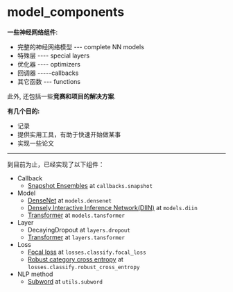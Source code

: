 # **model_components**

**一些神经网络组件**:

- 完整的神经网络模型 --- complete NN models
- 特殊层 ----  special layers
- 优化器 ----  optimizers
- 回调器 -----callbacks 
- 其它函数 --- functions

此外, 还包括一些**竞赛和项目的解决方案**.

**有几个目的:**

- 记录
- 提供实用工具，有助于快速开始做某事
- 实现一些论文

---

到目前为止，已经实现了以下组件：

- Callback
    - [Snapshot Ensembles](https://arxiv.org/abs/1704.00109) at `callbacks.snapshot`
- Model
    - [DenseNet](https://arxiv.org/abs/1608.06993) at `models.densenet`
    - [Densely Interactive Inference Network(DIIN)](https://openreview.net/forum?id=r1dHXnH6-&noteId=r1dHXnH6-) at `models.diin`
    - [Transformer](https://arxiv.org/abs/1706.03762) at `models.tansformer`
- Layer
    - DecayingDropout at `layers.dropout`
    - [Transformer](https://arxiv.org/abs/1706.03762) at `layers.tansformer`
- Loss
    - [Focal loss](https://arxiv.org/abs/1708.02002) at `losses.classify.focal_loss`
    - [Robust category cross entropy](https://kexue.fm/archives/4493) at `losses.classify.robust_cross_entropy`
- NLP method
    - [Subword](http://arxiv.org/abs/1508.07909) at `utils.subword`